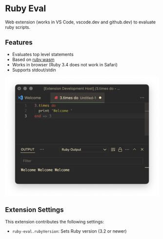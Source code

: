 # Ruby Eval

Web extension (works in VS Code, vscode.dev and github.dev) to evaluate ruby scripts.

## Features

- Evaluates top level statements
- Based on [ruby.wasm](https://github.com/ruby/ruby.wasm)
- Works in browser (Ruby 3.4 does not work in Safari)
- Supports stdout/stdin

![Feature demonstration](./images/feature.png)

## Extension Settings

This extension contributes the following settings:

* `ruby-eval.rubyVersion`: Sets Ruby version (3.2 or newer)
